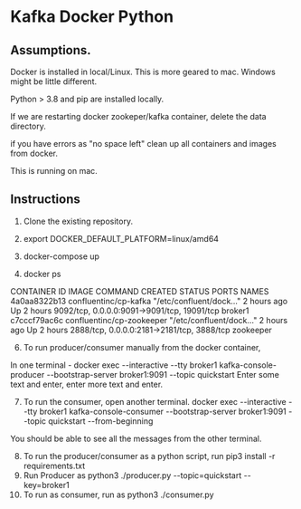 # Kafka Docker Python

## Assumptions. 
 Docker is installed in local/Linux. This is more geared to mac. Windows might be little different. 

 Python > 3.8 and pip are installed locally.

 If we are restarting docker zookeper/kafka container, delete the data directory. 
 
 if you have errors as "no space left" clean up all containers and images from docker. 
 
 This is running on mac. 


## Instructions

1. Clone the existing repository.

2. export DOCKER_DEFAULT_PLATFORM=linux/amd64

3. docker-compose up 

4. docker ps 

CONTAINER ID   IMAGE                       COMMAND                  CREATED       STATUS       PORTS                                         NAMES
4a0aa8322b13   confluentinc/cp-kafka       "/etc/confluent/dock…"   2 hours ago   Up 2 hours   9092/tcp, 0.0.0.0:9091->9091/tcp, 19091/tcp   broker1
c7cccf79ac6c   confluentinc/cp-zookeeper   "/etc/confluent/dock…"   2 hours ago   Up 2 hours   2888/tcp, 0.0.0.0:2181->2181/tcp, 3888/tcp    zookeeper

6. To run producer/consumer manually from the docker container, 

In one terminal - docker exec --interactive --tty broker1 kafka-console-producer --bootstrap-server broker1:9091  --topic quickstart
Enter some text and enter, enter more text and enter. 

7. To run the consumer, open another terminal. 
docker exec --interactive --tty broker1 kafka-console-consumer --bootstrap-server broker1:9091  --topic quickstart  --from-beginning

You should be able to see all the messages from the other terminal. 

8. To run the producer/consumer as a python script, run pip3 install -r requirements.txt
9. Run Producer as python3 ./producer.py --topic=quickstart --key=broker1
10. To run as consumer, run as python3 ./consumer.py 
